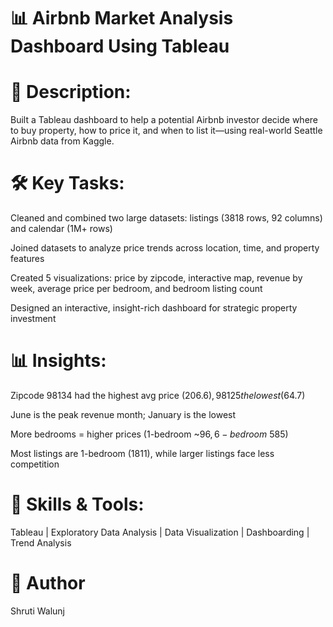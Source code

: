 # 📊 Airbnb Market Analysis Dashboard Using Tableau

# 📝 Description:
Built a Tableau dashboard to help a potential Airbnb investor decide where to buy property, how to price it, and when to list it—using real-world Seattle Airbnb data from Kaggle.

# 🛠️ Key Tasks:
Cleaned and combined two large datasets: listings (3818 rows, 92 columns) and calendar (1M+ rows)

Joined datasets to analyze price trends across location, time, and property features

Created 5 visualizations: price by zipcode, interactive map, revenue by week, average price per bedroom, and bedroom listing count

Designed an interactive, insight-rich dashboard for strategic property investment

# 📊 Insights:
Zipcode 98134 had the highest avg price ($206.6), 98125 the lowest ($64.7)

June is the peak revenue month; January is the lowest

More bedrooms = higher prices (1-bedroom ~$96, 6-bedroom ~$585)

Most listings are 1-bedroom (1811), while larger listings face less competition

# 🧠 Skills & Tools:
 Tableau | Exploratory Data Analysis | Data Visualization | Dashboarding | Trend Analysis 

# 👤 Author
Shruti Walunj
